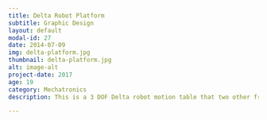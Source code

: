```yaml
---
title: Delta Robot Platform
subtitle: Graphic Design
layout: default
modal-id: 27
date: 2014-07-09
img: delta-platform.jpg
thumbnail: delta-platform.jpg
alt: image-alt
project-date: 2017
age: 19
category: Mechatronics
description: This is a 3 DOF Delta robot motion table that two other friends and I built for a final project in my Cornell Electrical and Computer Engineering course called Microcontrollers. All project details including hardware description, hardware links, wiring diagrams, and source code can be found here. https://people.ece.cornell.edu/land/courses/ece4760/FinalProjects/f2017/psl58_aw698_eb645/psl58_aw698_eb645/index.html

---
```

